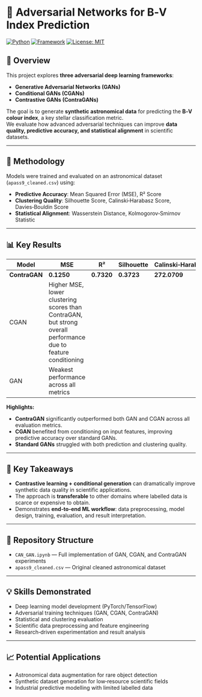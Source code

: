 # 🌌 Adversarial Networks for B‑V Index Prediction

[![Python](https://img.shields.io/badge/Python-3.9+-blue.svg)]() [![Framework](https://img.shields.io/badge/Framework-PyTorch%20%7C%20Scikit--Learn-orange)]() [![License: MIT](https://img.shields.io/badge/License-MIT-green.svg)]()

## 📌 Overview
This project explores **three adversarial deep learning frameworks**:  
- **Generative Adversarial Networks (GANs)**  
- **Conditional GANs (CGANs)**  
- **Contrastive GANs (ContraGANs)**  

The goal is to generate **synthetic astronomical data** for predicting the **B‑V colour index**, a key stellar classification metric.  
We evaluate how advanced adversarial techniques can improve **data quality, predictive accuracy, and statistical alignment** in scientific datasets.

---

## 🧪 Methodology
Models were trained and evaluated on an astronomical dataset (`apass9_cleaned.csv`) using:

- **Predictive Accuracy**: Mean Squared Error (MSE), R² Score  
- **Clustering Quality**: Silhouette Score, Calinski‑Harabasz Score, Davies‑Bouldin Score  
- **Statistical Alignment**: Wasserstein Distance, Kolmogorov‑Smirnov Statistic  

---

## 📊 Key Results

| Model       | MSE     | R²     | Silhouette | Calinski‑Harabasz | Davies‑Bouldin |
|-------------|---------|--------|------------|-------------------|----------------|
| **ContraGAN** | **0.1250** | **0.7320** | **0.3723** | **272.0709** | **1.0491** |
| CGAN        | Higher MSE, lower clustering scores than ContraGAN, but strong overall performance due to feature conditioning |
| GAN         | Weakest performance across all metrics |

**Highlights:**
- **ContraGAN** significantly outperformed both GAN and CGAN across all evaluation metrics.
- **CGAN** benefited from conditioning on input features, improving predictive accuracy over standard GANs.
- **Standard GANs** struggled with both prediction and clustering quality.

---

## 🚀 Key Takeaways
- **Contrastive learning + conditional generation** can dramatically improve synthetic data quality in scientific applications.
- The approach is **transferable** to other domains where labelled data is scarce or expensive to obtain.
- Demonstrates **end‑to‑end ML workflow**: data preprocessing, model design, training, evaluation, and result interpretation.

---

## 📂 Repository Structure
- `CAN_GAN.ipynb` — Full implementation of GAN, CGAN, and ContraGAN experiments  
- `apass9_cleaned.csv` — Original cleaned astronomical dataset  

---

## 💡 Skills Demonstrated
- Deep learning model development (PyTorch/TensorFlow)
- Adversarial training techniques (GAN, CGAN, ContraGAN)
- Statistical and clustering evaluation
- Scientific data preprocessing and feature engineering
- Research‑driven experimentation and result analysis

---

## 📈 Potential Applications
- Astronomical data augmentation for rare object detection
- Synthetic dataset generation for low‑resource scientific fields
- Industrial predictive modelling with limited labelled data
